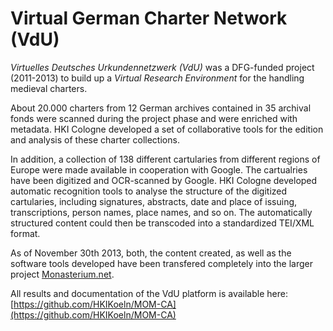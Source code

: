 # Virtual German Charter Network (VdU)

_Virtuelles Deutsches Urkundennetzwerk (VdU)_ was a DFG-funded project (2011-2013) to build up a _Virtual Research Environment_ for the handling medieval charters.

About 20.000 charters from 12 German archives contained in 35 archival fonds were scanned during the project phase and were enriched with metadata. HKI Cologne developed a set of collaborative tools for the edition and analysis of these charter collections.

In addition, a collection of 138 different cartularies from different regions of Europe were made available in cooperation with Google. The cartualries have been digitized and OCR-scanned by Google. HKI Cologne developed automatic recognition tools to analyse the structure of the digitized cartularies, including signatures, abstracts, date and place of issuing, transcriptions, person names, place names, and so on. The automatically structured content could then be transcoded into a standardized TEI/XML format.

As of November 30th 2013, both, the content created, as well as the software tools developed have been transfered completely into the larger project [Monasterium.net](http://www.monasterium.net/).

All results and documentation of the VdU platform is available here: [https://github.com/HKIKoeln/MOM-CA](https://github.com/HKIKoeln/MOM-CA)
